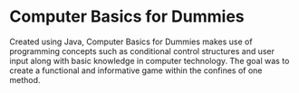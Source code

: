 # Computer Basics for Dummies
Created using Java, Computer Basics for Dummies makes use of programming concepts such as conditional control structures and user input along with basic knowledge in computer technology. The goal was to create a functional and informative game within the confines of one method.
